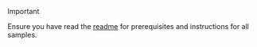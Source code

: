 > [!IMPORTANT]
> Ensure you have read the [readme](../dotnet-sdk-azure-sample-readme.md) for prerequisites and instructions for all samples.